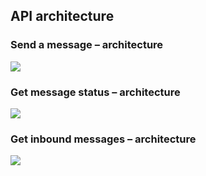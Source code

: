 ## API architecture

### Send a message – architecture

![](documentation/images/notify-send-a-message.png)

### Get message status – architecture

![](documentation/images/notify-get-message-status.png)

### Get inbound messages – architecture

![](documentation/images/notify-get-inbound-messages.png)
